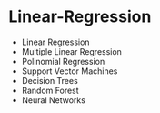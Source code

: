 # Linear-Regression

- Linear Regression
- Multiple Linear Regression
- Polinomial Regression
- Support Vector Machines
- Decision Trees
- Random Forest
- Neural Networks
